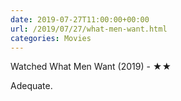 ```yaml
---
date: 2019-07-27T11:00:00+00:00
url: /2019/07/27/what-men-want.html
categories: Movies
---
```

Watched What Men Want (2019) - ★★

Adequate.


